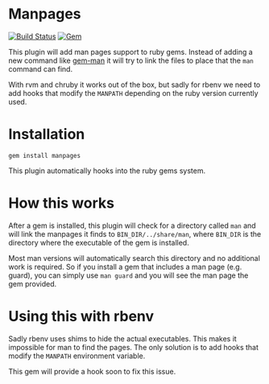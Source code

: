 # Manpages

[![Build Status](https://travis-ci.org/bitboxer/manpages.svg?branch=master)](https://travis-ci.org/bitboxer/manpages)
[![Gem](https://img.shields.io/gem/v/manpages.svg?maxAge=2592000)]()

This plugin will add man pages support to ruby gems. Instead 
of adding a new command like [gem-man](https://github.com/defunkt/gem-man)
it will try to link the files to place that the `man` command can find.

With rvm and chruby it works out of the box, but sadly for rbenv we need to add
hooks that modify the `MANPATH` depending on the ruby version currently used.

# Installation

`gem install manpages`

This plugin automatically hooks into the ruby gems system.

# How this works

After a gem is installed, this plugin will check for a directory called `man` and
will link the manpages it finds to `BIN_DIR/../share/man`, where `BIN_DIR` is the
directory where the executable of the gem is installed.

Most man versions will automatically search this directory and no additional work
is required. So if you install a gem that includes a man page (e.g. guard), you can
simply use `man guard` and you will see the man page the gem provided.

# Using this with rbenv

Sadly rbenv uses shims to hide the actual executables. This makes it impossible for
man to find the pages. The only solution is to add hooks that modify the `MANPATH`
environment variable.

This gem will provide a hook soon to fix this issue.

